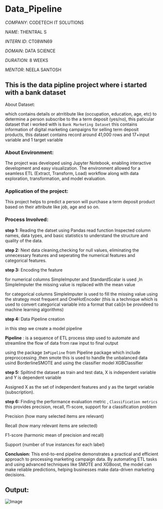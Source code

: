 # Data_Pipeline

*COMPANY*: CODETECH IT SOLUTIONS

*NAME*: THENTRAL S

*INTERN ID*: CT08WN69

*DOMAIN*: DATA SCIENCE

*DURATION*: 8 WEEKS

*MENTOR*: NEELA SANTOSH

## This is the data pipline project where i started with a bank dataset

About Dataset:

which contains details or atrritibute like (occupation, education, age, etc) to determine a person subscribe to the a term deposit (yes/no), this paticular dataset that i worked with is `Bank Marketing Dataset` this contains information of digital marketing campaigns for selling term deposit products, this dataset contains record around 41,000 rows and 17+input variable and 1 target variable

### About Environment:

The project was developed using Jupyter Notebook, enabling interactive development and easy visualization. The environment allowed for a seamless ETL (Extract, Transform, Load) workflow along with data exploration, transformation, and model evaluation.
 
### Application of the project:

This project helps to predict a person will purchase a term deposit product based on their attribute like job, age and so on.

### Process Involved:

**step 1:** Reading the datset using Pandas read function 
Inspected column names, data types, and basic statistics to understand the structure and quality of the data.

**step 2:** Next data cleaning,checking for null values, eliminating the unnecessary features and seperating the numerical features and categorical features.

**step 3:** Encoding the feature 

for numerical columns SimpleImputer and StandardScalar is used ,In SimpleImputer the missing value  is replaced with the mean value

for categorical columns SimpleImputer is used to fill the missing value using the strategy most frequent and OneHotEncoder (this is a technique which is used to convert categorical variable into a format that cab]n be provideed to machine learning algorithms)

**step 4:** Data Pipeline creation


 in this step we create a model pipeline

   **Pipeline** : is a sequence of ETL process step used to automate and streamline the flow of data from raw input to final output


   using the package `ImPipeline` from Pipeline package which include preproccessing ,then smote this is used to handle the unbalanced data usind BorderlineSMOTE and using the classifier model XGBClassifier

**step 5:** Spiltind the dataset as train and test data, X is independent variable and Y is dependent variable

Assigned X as the set of independent features and y as the target variable (subscription).

**step 6:** Finding the performance evaluation metric , `Classification metrics` this provides precision, recall, f1-score, support for a classification problem


Precision (how many selected items are relevant)

Recall (how many relevant items are selected)

F1-score (harmonic mean of precision and recall)

Support (number of true instances for each label)


**Conclusion:**
This end-to-end pipeline demonstrates a practical and efficient approach to processing marketing campaign data. By automating ETL tasks and using advanced techniques like SMOTE and XGBoost, the model can make reliable predictions, helping businesses make data-driven marketing decisions.


## Output:
![Image](https://github.com/user-attachments/assets/f0f05153-76e6-4395-98b9-775606dd4f35)
